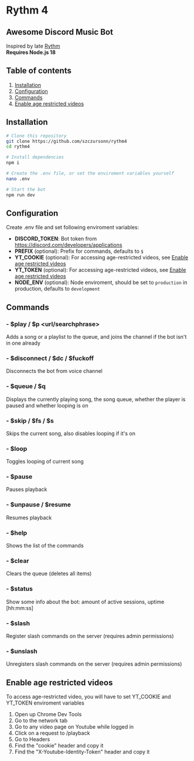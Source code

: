 # Rythm 4

## Awesome Discord Music Bot

Inspired by late [Rythm](https://rythm.fm/)  
**Requires Node.js 18**

## Table of contents

1. [Installation](#installation)
2. [Configuration](#configuration)
3. [Commands](#commands)
4. [Enable age restricted videos](#enable-age-restricted-videos)

## Installation

```bash
# Clone this repository
git clone https://github.com/szczursonn/rythm4
cd rythm4

# Install dependencies
npm i

# Create the .env file, or set the enviroment variables yourself
nano .env

# Start the bot
npm run dev
```

## Configuration

Create .env file and set following enviroment variables:

-   **DISCORD_TOKEN**: Bot token from https://discord.com/developers/applications
-   **PREFIX** (optional): Prefix for commands, defaults to `$`
-   **YT_COOKIE** (optional): For accessing age-restricted videos, see [Enable age restricted videos](#enable-age-restricted-videos)
-   **YT_TOKEN** (optional): For accessing age-restricted videos, see [Enable age restricted videos](#enable-age-restricted-videos)
-   **NODE_ENV** (optional): Node enviroment, should be set to `production` in production, defaults to `development`

## Commands

### - $play / $p <url/searchphrase>

Adds a song or a playlist to the queue, and joins the channel if the bot isn't in one already

### - $disconnect / $dc / $fuckoff

Disconnects the bot from voice channel

### - $queue / $q

Displays the currently playing song, the song queue, whether the player is paused and whether looping is on

### - $skip / $fs / $s

Skips the current song, also disables looping if it's on

### - $loop

Toggles looping of current song

### - $pause

Pauses playback

### - $unpause / $resume

Resumes playback

### - $help

Shows the list of the commands

### - $clear

Clears the queue (deletes all items)

### - $status

Show some info about the bot: amount of active sessions, uptime [hh:mm:ss]

### - $slash

Register slash commands on the server (requires admin permissions)

### - $unslash

Unregisters slash commands on the server (requires admin permissions)

## Enable age restricted videos

To access age-restricted video, you will have to set YT_COOKIE and YT_TOKEN enviroment variables

1. Open up Chrome Dev Tools
2. Go to the network tab
3. Go to any video page on Youtube while logged in
4. Click on a request to /playback
5. Go to Headers
6. Find the "cookie" header and copy it
7. Find the "X-Youtube-Identity-Token" header and copy it
